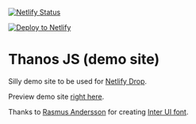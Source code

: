 [![Netlify Status](https://api.netlify.com/api/v1/badges/384f1e42-e3ea-46ee-82c5-4bb36ee9fe00/deploy-status)](https://app.netlify.com/sites/angry-sammet-714e6b/deploys)

[![Deploy to  Netlify](https://www.netlify.com/img/deploy/button.svg)](https://app.netlify.com/start/deploy?repository=https://github.com/MZMohamed/netlify-drop-demo-site-master)

# Thanos JS (demo site)

Silly demo site to be used for [Netlify Drop](https://app.netlify.com/drop).

Preview demo site [right here](https://www.thanosjs.org).

Thanks to [Rasmus Andersson](https://twitter.com/rsms) for creating [Inter UI font](https://rsms.me/inter/).
